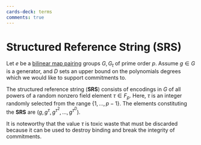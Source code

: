 ```yaml
---
cards-deck: terms
comments: true
---
```


# Structured Reference String (SRS) []()

Let $e$ be a [bilinear map pairing](pairings_or_bilinear_map.md) groups $G, G_t$ of prime order $p$. Assume $g \in G$ is a generator,
and $D$ sets an upper bound on the polynomials degrees which we would like to support commitments to.

The structured reference string (**SRS**) consists of encodings in $G$ of all powers of a random nonzero field element $\tau \in F_p$.
Here, $\tau$ is an integer randomly selected from the range $\{1, . . . , p−1\}$. The elements constituting the **SRS**
are $(g, g^{\tau} , g^{\tau^2} , ... , g^{\tau^D})$.

It is noteworthy that the value $\tau$ is toxic waste that must be discarded because it can be used to destroy binding and break the
integrity of commitments.

[](1713280918360)

